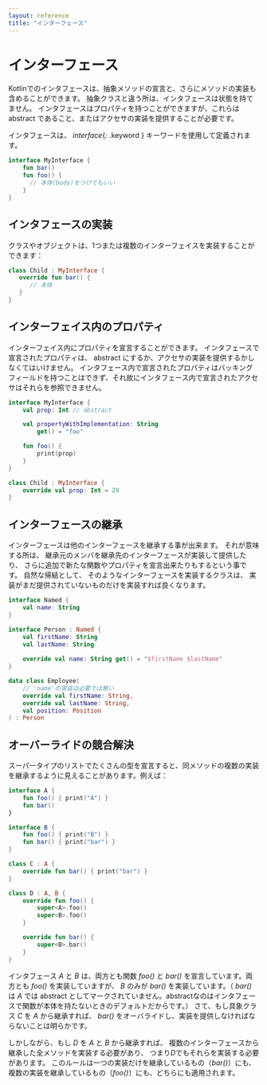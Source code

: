 ```yaml
---
layout: reference
title: "インターフェース"
---
```

# インターフェース

<!--original
# Interfaces
-->

Kotlinでのインタフェースは、抽象メソッドの宣言と、さらにメソッドの実装も含めることができます。
抽象クラスと違う所は、インタフェースは状態を持てません。
インタフェースはプロパティを持つことができますが、これらは abstract であること、またはアクセサの実装を提供することが必要です。

<!--original
Interfaces in Kotlin can contain declarations of abstract methods, as well as method
implementations. What makes them different from abstract classes is that interfaces cannot store state. They can have
properties, but these need to be abstract or provide accessor implementations.
-->

インタフェースは、 *interface*{: .keyword } キーワードを使用して定義されます。

<!--original
An interface is defined using the keyword *interface*{: .keyword }
-->

``` kotlin
interface MyInterface {
    fun bar()
    fun foo() {
      // 本体(body)をつけてもいい
    }
}
```

<!--original
``` kotlin
interface MyInterface {
    fun bar()
    fun foo() {
      // optional body
    }
}
```
-->

## インタフェースの実装

<!--original
## Implementing Interfaces
-->

クラスやオブジェクトは、1つまたは複数のインターフェイスを実装することができます：

<!--original
A class or object can implement one or more interfaces
-->

``` kotlin
class Child : MyInterface {
   override fun bar() {
      // 本体
   }
}
```

<!--original
``` kotlin
class Child : MyInterface {
   override fun bar() {
      // body
   }
}
```
-->

## インターフェイス内のプロパティ

<!--original
## Properties in Interfaces
-->

インターフェイス内にプロパティを宣言することができます。
インタフェースで宣言されたプロパティは、 abstract にするか、アクセサの実装を提供するかしなくてはいけません。
インタフェース内で宣言されたプロパティはバッキングフィールドを持つことはできず、それ故にインタフェース内で宣言されたアクセサはそれらを参照できません。

<!--original
You can declare properties in interfaces. A property declared in an interface can either be abstract, or it can provide
implementations for accessors. Properties declared in interfaces can't have backing fields, and therefore accessors
declared in interfaces can't reference them.
-->

``` kotlin
interface MyInterface {
    val prop: Int // abstract

    val propertyWithImplementation: String
        get() = "foo"

    fun foo() {
        print(prop)
    }
}

class Child : MyInterface {
    override val prop: Int = 29
}
```

## インターフェースの継承

インターフェースは他のインターフェースを継承する事が出来ます。
それが意味する所は、
継承元のメンバを継承先のインターフェースが実装して提供したり、
さらに追加で新たな関数やプロパティを宣言出来たりもするという事です。
自然な帰結として、
そのようなインターフェースを実装するクラスは、
実装がまだ提供されていないものだけを実装すれば良くなります。

```kotlin
interface Named {
    val name: String
}

interface Person : Named {
    val firstName: String
    val lastName: String
    
    override val name: String get() = "$firstName $lastName"
}

data class Employee(
    // 'name'の実装は必要では無い
    override val firstName: String,
    override val lastName: String,
    val position: Position
) : Person
```

## オーバーライドの競合解決

<!--original
## Resolving overriding conflicts
-->

スーパータイプのリストでたくさんの型を宣言すると、同メソッドの複数の実装を継承するように見えることがあります。例えば：

<!--original
When we declare many types in our supertype list, it may appear that we inherit more than one implementation of the same method. For example
-->

``` kotlin
interface A {
    fun foo() { print("A") }
    fun bar()
}

interface B {
    fun foo() { print("B") }
    fun bar() { print("bar") }
}

class C : A {
    override fun bar() { print("bar") }
}

class D : A, B {
    override fun foo() {
        super<A>.foo()
        super<B>.foo()
    }

    override fun bar() {
        super<B>.bar()
    }
}
```

インタフェース *A* と *B* は、両方とも関数 *foo()* と *bar()* を宣言しています。両方とも *foo()* を実装していますが、 *B* のみが *bar()* を実装しています。（ *bar()* は *A* では abstract としてマークされていません。abstractなのはインタフェースで関数が本体を持たないときのデフォルトだからです。） 
さて、もし具象クラス *C* を *A* から継承すれば、 *bar()* をオーバライドし、実装を提供しなければならないことは明らかです。

しかしながら、もし *D* を *A* と *B* から継承すれば、 
複数のインターフェースから継承した全メソッドを実装する必要があり、
つまり*D*でもそれらを実装する必要があります。
このルールは一つの実装だけを継承しているもの（*bar()*）にも、
複数の実装を継承しているもの（*foo()*）にも、どちらにも適用されます。

<!--original
However, if you derive *D* from *A* and *B*, you need to implement all the methods that you have
inherited from multiple interfaces, and you need to specify how exactly *D* should implement them. This rule applies
both to methods for which you've inherited a single implementation (*bar()*) and to those for which you've inherited multiple implementations (*foo()*).
-->